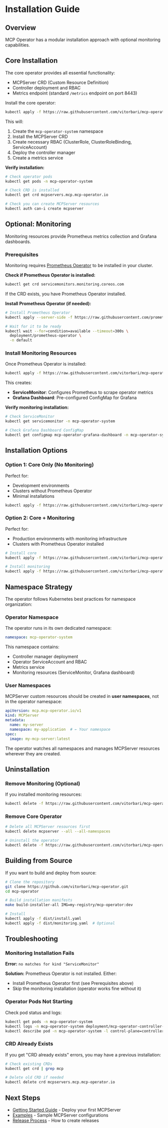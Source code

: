 # Installation Guide

## Overview

MCP Operator has a modular installation approach with optional monitoring capabilities.

## Core Installation

The core operator provides all essential functionality:
- MCPServer CRD (Custom Resource Definition)
- Controller deployment and RBAC
- Metrics endpoint (standard `/metrics` endpoint on port 8443)

Install the core operator:

```bash
kubectl apply -f https://raw.githubusercontent.com/vitorbari/mcp-operator/main/dist/install.yaml
```

This will:
1. Create the `mcp-operator-system` namespace
2. Install the MCPServer CRD
3. Create necessary RBAC (ClusterRole, ClusterRoleBinding, ServiceAccount)
4. Deploy the controller manager
5. Create a metrics service

**Verify installation:**

```bash
# Check operator pods
kubectl get pods -n mcp-operator-system

# Check CRD is installed
kubectl get crd mcpservers.mcp.mcp-operator.io

# Check you can create MCPServer resources
kubectl auth can-i create mcpserver
```

## Optional: Monitoring

Monitoring resources provide Prometheus metrics collection and Grafana dashboards.

### Prerequisites

Monitoring requires [Prometheus Operator](https://prometheus-operator.dev/) to be installed in your cluster.

**Check if Prometheus Operator is installed:**

```bash
kubectl get crd servicemonitors.monitoring.coreos.com
```

If the CRD exists, you have Prometheus Operator installed.

**Install Prometheus Operator (if needed):**

```bash
# Install Prometheus Operator
kubectl apply --server-side -f https://raw.githubusercontent.com/prometheus-operator/prometheus-operator/v0.79.2/bundle.yaml

# Wait for it to be ready
kubectl wait --for=condition=available --timeout=300s \
  deployment/prometheus-operator \
  -n default
```

### Install Monitoring Resources

Once Prometheus Operator is installed:

```bash
kubectl apply -f https://raw.githubusercontent.com/vitorbari/mcp-operator/main/dist/monitoring.yaml
```

This creates:
- **ServiceMonitor**: Configures Prometheus to scrape operator metrics
- **Grafana Dashboard**: Pre-configured ConfigMap for Grafana

**Verify monitoring installation:**

```bash
# Check ServiceMonitor
kubectl get servicemonitor -n mcp-operator-system

# Check Grafana Dashboard ConfigMap
kubectl get configmap mcp-operator-grafana-dashboard -n mcp-operator-system
```

## Installation Options

### Option 1: Core Only (No Monitoring)

Perfect for:
- Development environments
- Clusters without Prometheus Operator
- Minimal installations

```bash
kubectl apply -f https://raw.githubusercontent.com/vitorbari/mcp-operator/main/dist/install.yaml
```

### Option 2: Core + Monitoring

Perfect for:
- Production environments with monitoring infrastructure
- Clusters with Prometheus Operator installed

```bash
# Install core
kubectl apply -f https://raw.githubusercontent.com/vitorbari/mcp-operator/main/dist/install.yaml

# Install monitoring
kubectl apply -f https://raw.githubusercontent.com/vitorbari/mcp-operator/main/dist/monitoring.yaml
```

## Namespace Strategy

The operator follows Kubernetes best practices for namespace organization:

### Operator Namespace

The operator runs in its own dedicated namespace:

```yaml
namespace: mcp-operator-system
```

This namespace contains:
- Controller manager deployment
- Operator ServiceAccount and RBAC
- Metrics service
- Monitoring resources (ServiceMonitor, Grafana dashboard)

### User Namespaces

MCPServer custom resources should be created in **user namespaces**, not in the operator namespace:

```yaml
apiVersion: mcp.mcp-operator.io/v1
kind: MCPServer
metadata:
  name: my-server
  namespace: my-application  # ← Your namespace
spec:
  image: my-mcp-server:latest
```

The operator watches all namespaces and manages MCPServer resources wherever they are created.

## Uninstallation

### Remove Monitoring (Optional)

If you installed monitoring resources:

```bash
kubectl delete -f https://raw.githubusercontent.com/vitorbari/mcp-operator/main/dist/monitoring.yaml
```

### Remove Core Operator

```bash
# Delete all MCPServer resources first
kubectl delete mcpserver --all --all-namespaces

# Uninstall the operator
kubectl delete -f https://raw.githubusercontent.com/vitorbari/mcp-operator/main/dist/install.yaml
```

## Building from Source

If you want to build and deploy from source:

```bash
# Clone the repository
git clone https://github.com/vitorbari/mcp-operator.git
cd mcp-operator

# Build installation manifests
make build-installer-all IMG=my-registry/mcp-operator:dev

# Install
kubectl apply -f dist/install.yaml
kubectl apply -f dist/monitoring.yaml  # Optional
```

## Troubleshooting

### Monitoring Installation Fails

**Error:** `no matches for kind "ServiceMonitor"`

**Solution:** Prometheus Operator is not installed. Either:
- Install Prometheus Operator first (see Prerequisites above)
- Skip the monitoring installation (operator works fine without it)

### Operator Pods Not Starting

Check pod status and logs:

```bash
kubectl get pods -n mcp-operator-system
kubectl logs -n mcp-operator-system deployment/mcp-operator-controller-manager
kubectl describe pod -n mcp-operator-system -l control-plane=controller-manager
```

### CRD Already Exists

If you get "CRD already exists" errors, you may have a previous installation:

```bash
# Check existing CRDs
kubectl get crd | grep mcp

# Delete old CRD if needed
kubectl delete crd mcpservers.mcp.mcp-operator.io
```

## Next Steps

- [Getting Started Guide](../GETTING_STARTED.md) - Deploy your first MCPServer
- [Examples](../config/samples/) - Sample MCPServer configurations
- [Release Process](release-process.md) - How to create releases
